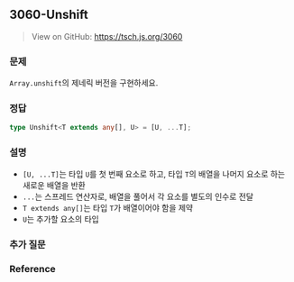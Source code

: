 ## 3060-Unshift

> View on GitHub: https://tsch.js.org/3060

### 문제

`Array.unshift`의 제네릭 버전을 구현하세요.

### 정답

```ts
type Unshift<T extends any[], U> = [U, ...T];
```

### 설명

- `[U, ...T]`는 타입 `U`를 첫 번째 요소로 하고, 타입 `T`의 배열을 나머지 요소로 하는 새로운 배열을 반환
- `...`는 스프레드 연산자로, 배열을 풀어서 각 요소를 별도의 인수로 전달
- `T extends any[]`는 타입 `T`가 배열이어야 함을 제약
- `U`는 추가할 요소의 타입

### 추가 질문

### Reference
